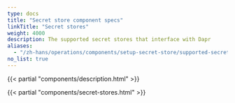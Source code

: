 ```yaml
---
type: docs
title: "Secret store component specs"
linkTitle: "Secret stores"
weight: 4000
description: The supported secret stores that interface with Dapr
aliases:
  - "/zh-hans/operations/components/setup-secret-store/supported-secret-stores/"
no_list: true
---
```


{{< partial "components/description.html" >}}

{{< partial "components/secret-stores.html" >}}

